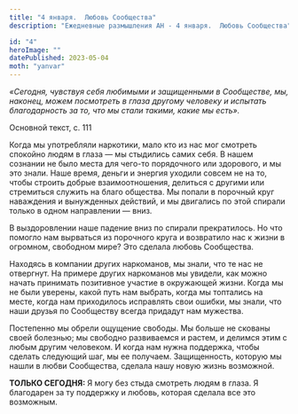 ```yaml
---
title: "4 января.  Любовь Сообщества"
description: "Ежедневные размышления АН - 4 января.  Любовь Сообщества"

id: "4"
heroImage: ""
datePublished: 2023-05-04
moth: "yanvar"
---
```


_«Сегодня, чувствуя себя любимыми и защищенными в Сообществе, мы, наконец,
можем посмотреть в глаза другому человеку и испытать благодарность за то, что
мы стали такими, какие мы есть»._

Основной текст, с. 111

Когда мы употребляли наркотики, мало кто из нас мог смотреть спокойно людям в
глаза — мы стыдились самих себя. В нашем сознании не было места для чего-то
порядочного или здорового, и мы это знали. Наше время, деньги и энергия
уходили совсем не на то, чтобы строить добрые взаимоотношения, делиться с
другими или стремиться служить на благо общества. Мы попали в порочный круг
наваждения и вынужденных действий, и мы двигались по этой спирали только в
одном направлении — вниз.

В выздоровлении наше падение вниз по спирали прекратилось. Но что помогло нам
вырваться из порочного круга и возвратило нас к жизни в огромном, свободном
мире? Это сделала любовь Сообщества.

Находясь в компании других наркоманов, мы знали, что те нас не отвергнут. На
примере других наркоманов мы увидели, как можно начать принимать позитивное
участие в окружающей жизни. Когда мы не были уверены, какой путь нам выбрать,
когда мы топтались на месте, когда нам приходилось исправлять свои ошибки, мы
знали, что наши друзья по Сообществу всегда придадут нам мужества.

Постепенно мы обрели ощущение свободы. Мы больше не скованы своей болезнью; мы
свободно развиваемся и растем, и делимся этим с любым другим человеком. И
когда нам нужна поддержка, чтобы сделать следующий шаг, мы ее получаем.
Защищенность, которую мы нашли в любви Сообщества, сделала нашу новую жизнь
возможной.

**ТОЛЬКО СЕГОДНЯ:** Я могу без стыда смотреть людям в глаза. Я благодарен за
ту поддержку и любовь, которая сделала все это возможным.
